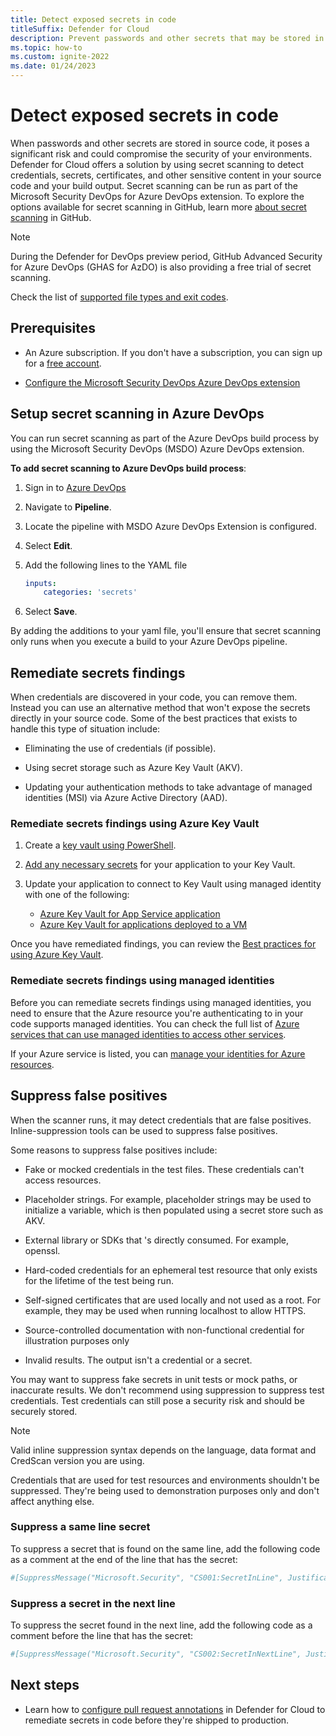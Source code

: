```yaml
---
title: Detect exposed secrets in code
titleSuffix: Defender for Cloud
description: Prevent passwords and other secrets that may be stored in your code from being accessed by outside individuals by using Defender for Cloud's secret scanning for Defender for DevOps.
ms.topic: how-to
ms.custom: ignite-2022
ms.date: 01/24/2023
---
```


# Detect exposed secrets in code

When passwords and other secrets are stored in source code, it poses a significant risk and could compromise the security of your environments. Defender for Cloud offers a solution by using secret scanning to detect credentials, secrets, certificates, and other sensitive content in your source code and your build output. Secret scanning can be run as part of the Microsoft Security DevOps for Azure DevOps extension. To explore the options available for secret scanning in GitHub, learn more [about secret scanning](https://docs.github.com/en/enterprise-cloud@latest/code-security/secret-scanning/about-secret-scanning) in GitHub.

> [!NOTE]
> During the Defender for DevOps preview period, GitHub Advanced Security for Azure DevOps (GHAS for AzDO) is also providing a free trial of secret scanning.

Check the list of [supported file types and exit codes](#supported-file-types-and-exit-codes).

## Prerequisites

- An Azure subscription. If you don't have a subscription, you can sign up for a [free account](https://azure.microsoft.com/pricing/free-trial/).

- [Configure the Microsoft Security DevOps Azure DevOps extension](azure-devops-extension.md)

## Setup secret scanning in Azure DevOps

You can run secret scanning as part of the Azure DevOps build process by using the Microsoft Security DevOps (MSDO) Azure DevOps extension.

**To add secret scanning to Azure DevOps build process**:

1. Sign in to [Azure DevOps](https://dev.azure.com/)

1. Navigate to **Pipeline**.

1. Locate the pipeline with MSDO Azure DevOps Extension is configured.

1. Select **Edit**.

1. Add the following lines to the YAML file

    ```yml
    inputs:
        categories: 'secrets'
    ```

1.  Select **Save**.

By adding the additions to your yaml file, you'll ensure that secret scanning only runs when you execute a build to your Azure DevOps pipeline.

## Remediate secrets findings

When credentials are discovered in your code, you can remove them. Instead you can use an alternative method that won't expose the secrets directly in your source code. Some of the best practices that exists to handle this type of situation include:

- Eliminating the use of credentials (if possible).

- Using secret storage such as Azure Key Vault (AKV).

- Updating your authentication methods to take advantage of managed identities (MSI) via Azure Active Directory (AAD).
  
### Remediate secrets findings using Azure Key Vault

1. Create a [key vault using PowerShell](../key-vault/general/quick-create-powershell.md).

1. [Add any necessary secrets](../key-vault/secrets/quick-create-net.md) for your application to your Key Vault.

1. Update your application to connect to Key Vault using managed identity with one of the following:

    - [Azure Key Vault for App Service application](../key-vault/general/tutorial-net-create-vault-azure-web-app.md)
    - [Azure Key Vault for applications deployed to a VM](../key-vault/general/tutorial-net-virtual-machine.md)

Once you have remediated findings, you can review the [Best practices for using Azure Key Vault](../key-vault/general/best-practices.md).

### Remediate secrets findings using managed identities

Before you can remediate secrets findings using managed identities, you need to ensure that the Azure resource you're authenticating to in your code supports managed identities. You can check the full list of [Azure services that can use managed identities to access other services](../active-directory/managed-identities-azure-resources/managed-identities-status.md).

If your Azure service is listed, you can [manage your identities for Azure resources](../active-directory/managed-identities-azure-resources/overview.md).


## Suppress false positives

When the scanner runs, it may detect credentials that are false positives. Inline-suppression tools can be used to suppress false positives. 

Some reasons to suppress false positives include:

- Fake or mocked credentials in the test files. These credentials can't access resources.

- Placeholder strings. For example, placeholder strings may be used to initialize a variable, which is then populated using a secret store such as AKV.

- External library or SDKs that 's directly consumed. For example, openssl.

- Hard-coded credentials for an ephemeral test resource that only exists for the lifetime of the test being run.

- Self-signed certificates that are used locally and not used as a root. For example, they may be used when running localhost to allow HTTPS.

- Source-controlled documentation with non-functional credential for illustration purposes only

- Invalid results. The output isn't a credential or a secret.

You may want to suppress fake secrets in unit tests or mock paths, or inaccurate results. We don't recommend using suppression to suppress test credentials. Test credentials can still pose a security risk and should be securely stored.

> [!NOTE]
> Valid inline suppression syntax depends on the language, data format and CredScan version you are using. 

Credentials that are used for test resources and environments shouldn't be suppressed. They're being used to demonstration purposes only and don't affect anything else. 

### Suppress a same line secret

To suppress a secret that is found on the same line, add the following code as a comment at the end of the line that has the secret:

```bash
#[SuppressMessage("Microsoft.Security", "CS001:SecretInLine", Justification="... .")]
```

### Suppress a secret in the next line 

To suppress the secret found in the next line, add the following code as a comment before the line that has the secret:

```bash
#[SuppressMessage("Microsoft.Security", "CS002:SecretInNextLine", Justification="... .")]
```

## Next steps
+ Learn how to [configure pull request annotations](enable-pull-request-annotations.md) in Defender for Cloud to remediate secrets in code before they're shipped to production.
